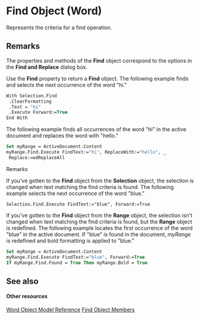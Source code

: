 
# Find Object (Word)

Represents the criteria for a find operation. 


## Remarks

The properties and methods of the  **Find** object correspond to the options in the **Find and Replace** dialog box.

Use the  **Find** property to return a **Find** object. The following example finds and selects the next occurrence of the word "hi."




```vb
With Selection.Find 
 .ClearFormatting 
 .Text = "hi" 
 .Execute Forward:=True 
End With
```

The following example finds all occurrences of the word "hi" in the active document and replaces the word with "hello."




```vb
Set myRange = ActiveDocument.Content 
myRange.Find.Execute FindText:="hi", ReplaceWith:="hello", _ 
 Replace:=wdReplaceAll
```

Remarks

If you've gotten to the  **Find** object from the **Selection** object, the selection is changed when text matching the find criteria is found. The following example selects the next occurrence of the word "blue."




```
Selection.Find.Execute FindText:="blue", Forward:=True
```

If you've gotten to the  **Find** object from the **Range** object, the selection isn't changed when text matching the find criteria is found, but the **Range** object is redefined. The following example locates the first occurrence of the word "blue" in the active document. If "blue" is found in the document, _myRange_ is redefined and bold formatting is applied to "blue."




```vb
Set myRange = ActiveDocument.Content 
myRange.Find.Execute FindText:="blue", Forward:=True 
If myRange.Find.Found = True Then myRange.Bold = True
```


## See also


#### Other resources


[Word Object Model Reference](http://msdn.microsoft.com/library/be452561-b436-bb9b-6f94-3faa9a74a6fd%28Office.15%29.aspx)
[Find Object Members](21f00da0-4c84-ace3-fc79-a55a9ed64360.md)
